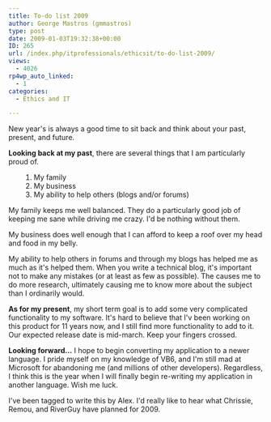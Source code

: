 ```yaml
---
title: To-do list 2009
author: George Mastros (gmmastros)
type: post
date: 2009-01-03T19:32:38+00:00
ID: 265
url: /index.php/itprofessionals/ethicsit/to-do-list-2009/
views:
  - 4026
rp4wp_auto_linked:
  - 1
categories:
  - Ethics and IT

---
```

New year's is always a good time to sit back and think about your past, present, and future.

<span class="MT_blue"><strong>Looking back at my past</strong></span>, there are several things that I am particularly proud of.

<ol style="padding-left:50px;">
  <li>
    My family
  </li>
  <li>
    My business
  </li>
  <li>
    My ability to help others (blogs and/or forums)
  </li>
</ol>

My family keeps me well balanced. They do a particularly good job of keeping me sane while driving me crazy. I'd be nothing without them.

My business does well enough that I can afford to keep a roof over my head and food in my belly.

My ability to help others in forums and through my blogs has helped me as much as it's helped them. When you write a technical blog, it's important not to make any mistakes (or at least as few as possible). The causes me to do more research, ultimately causing me to know more about the subject than I ordinarily would. 

**<span class="MT_blue">As for my present</span>**, my short term goal is to add some very complicated functionality to my software. It's hard to believe that I'v been working on this product for 11 years now, and I still find more functionality to add to it. Our expected release date is mid-march. Keep your fingers crossed.

<span class="MT_blue"><strong>Looking forward…</strong></span> I hope to begin converting my application to a newer language. I pride myself on my knowledge of VB6, and I'm still mad at Microsoft for abandoning me (and millions of other developers). Regardless, I think this is the year when I will finally begin re-writing my application in another language. Wish me luck.

I've been tagged to write this by Alex. I'd really like to hear what Chrissie, Remou, and RiverGuy have planned for 2009.